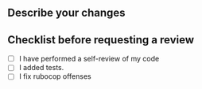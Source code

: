 ## Describe your changes

## Checklist before requesting a review
- [ ] I have performed a self-review of my code
- [ ] I added tests.
- [ ] I fix rubocop offenses
